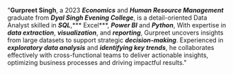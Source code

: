 "**Gurpreet Singh**, a 2023 ***Economics*** and ***Human Resource Management*** graduate from ***Dyal Singh Evening College***, is a detail-oriented Data Analyst skilled in ***SQL***,*** Excel***, ***Power BI*** and ***Python***, With expertise in ***data extraction***, ***visualization***, and ***reporting***, Gurpreet uncovers insights from large datasets to support strategic ***decision-making***. Experienced in ***exploratory data analysis*** and ***identifying key trends***, he collaborates effectively with cross-functional teams to deliver actionable insights, optimizing business processes and driving impactful results."







<!---
GurpreetSingh31-Data/GurpreetSingh31-Data is a ✨ special ✨ repository because its `README.md` (this file) appears on your GitHub profile.
You can click the Preview link to take a look at your changes.
--->
